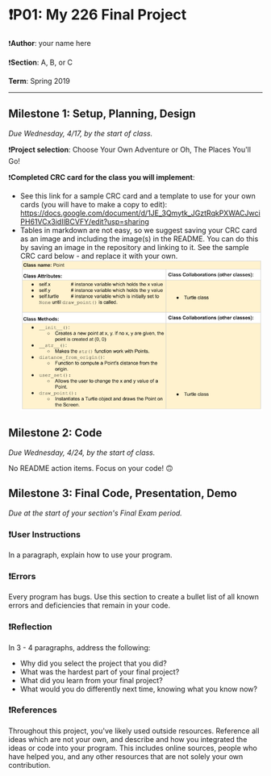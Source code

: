 # ❗️P01: My 226 Final Project

❗️**Author**: your name here

❗️**Section**: A, B, or C

**Term**: Spring 2019

---

## Milestone 1: Setup, Planning, Design
*Due Wednesday, 4/17, by the start of class.*

❗️**Project selection**: Choose Your Own Adventure or Oh, The Places You'll Go!

❗️**Completed CRC card for the class you will implement**:
  - See this link for a sample CRC card and a template to
  use for your own cards (you will have to make a copy to edit): https://docs.google.com/document/d/1JE_3Qmytk_JGztRqkPXWACJwciPH61VCx3idIlBCVFY/edit?usp=sharing
  - Tables in markdown are not easy, so we suggest saving your CRC card
  as an image and including the image(s) in the README. You can do this
  by saving an image in the repository and linking to it. See the sample CRC card below - and replace it with your own.
![alt text](image/crc.png "Image of CRC card as an example.")


## Milestone 2: Code
*Due Wednesday, 4/24, by the start of class.*

No README action items. Focus on your code! 🙃


## Milestone 3: Final Code, Presentation, Demo
*Due at the start of your section's Final Exam period.*

### ❗️User Instructions
In a paragraph, explain how to use your program.

### ❗️Errors
Every program has bugs. Use this section to create a bullet list of
all known errors and deficiencies that remain in your code.

### ❗️Reflection
In 3 - 4 paragraphs, address the following:
- Why did you select the project that you did?
- What was the hardest part of your final project?
- What did you learn from your final project?
- What would you do differently next time, knowing what you know now?

### ❗️References
Throughout this project, you've likely used outside resources.
Reference all ideas which are not your own, and describe and
how you integrated the ideas or code into your program. This includes
online sources, people who have helped you, and any other resources that
are not solely your own contribution.
